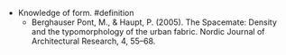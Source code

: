 - Knowledge of form. #definition
	- Berghauser Pont, M., & Haupt, P. (2005). The Spacemate: Density and the typomorphology of the urban fabric. Nordic Journal of Architectural Research, 4, 55–68.